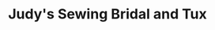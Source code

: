 ---
title: "Judy's Sewing Bridal and Tux"
url: /bremerton/judys-sewing-bridal-and-tux/
shop: clothes
---